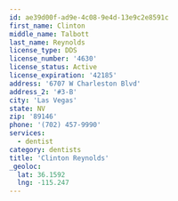 ```yaml
---
id: ae39d00f-ad9e-4c08-9e4d-13e9c2e8591c
first_name: Clinton
middle_name: Talbott
last_name: Reynolds
license_type: DDS
license_number: '4630'
license_status: Active
license_expiration: '42185'
address: '6707 W Charleston Blvd'
address_2: '#3-B'
city: 'Las Vegas'
state: NV
zip: '89146'
phone: '(702) 457-9990'
services:
  - dentist
category: dentists
title: 'Clinton Reynolds'
_geoloc:
  lat: 36.1592
  lng: -115.247
---
```

